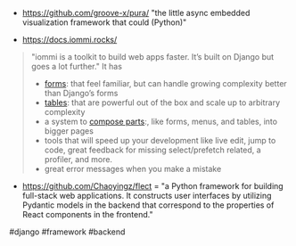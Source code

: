 
- https://github.com/groove-x/pura/ "the little async embedded visualization framework that could (Python)"

- https://docs.iommi.rocks/
> "iommi is a toolkit to build web apps faster. It’s built on Django but goes a lot further." It has
> - [forms](https://docs.iommi.rocks/en/latest/forms.html): that feel familiar, but can handle growing complexity better than Django’s forms
> - [tables](https://docs.iommi.rocks/en/latest/tables.html): that are powerful out of the box and scale up to arbitrary complexity
> - a system to [compose parts](https://docs.iommi.rocks/en/latest/pages.html):, like forms, menus, and tables, into bigger pages
> - tools that will speed up your development like live edit, jump to code, great feedback for missing select/prefetch related, a profiler, and more.
> - great error messages when you make a mistake


- https://github.com/Chaoyingz/flect = "a Python framework for building full-stack web applications. It constructs user interfaces by utilizing Pydantic models in the backend that correspond to the properties of React components in the frontend."

<!-- Keywords -->
#django #framework #backend
<!-- /Keywords -->
